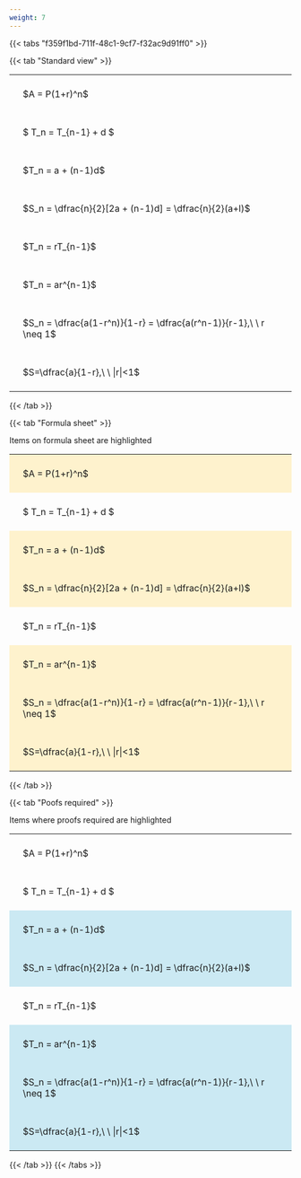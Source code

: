 ```yaml
---
weight: 7
---
```


{{< tabs "f359f1bd-711f-48c1-9cf7-f32ac9d91ff0" >}}

{{< tab "Standard view" >}}

<style type="text/css">
#T_defa7 th.col_heading {
  text-align: left;
  font-size: 1em;
}
#T_defa7 td {
  text-align: left;
  font-size: 1em;
  padding: 1.5em;
}
</style>
<table id="T_defa7">
  <thead>
  </thead>
  <tbody>
    <tr>
      <td id="T_defa7_row0_col0" class="data row0 col0" >$A = P(1+r)^n$</td>
    </tr>
    <tr>
      <td id="T_defa7_row1_col0" class="data row1 col0" >$ T_n = T_{n-1} + d $</td>
    </tr>
    <tr>
      <td id="T_defa7_row2_col0" class="data row2 col0" >$T_n = a + (n-1)d$</td>
    </tr>
    <tr>
      <td id="T_defa7_row3_col0" class="data row3 col0" >$S_n = \dfrac{n}{2}[2a + (n-1)d] = \dfrac{n}{2}(a+l)$</td>
    </tr>
    <tr>
      <td id="T_defa7_row4_col0" class="data row4 col0" >$T_n = rT_{n-1}$</td>
    </tr>
    <tr>
      <td id="T_defa7_row5_col0" class="data row5 col0" >$T_n = ar^{n-1}$</td>
    </tr>
    <tr>
      <td id="T_defa7_row6_col0" class="data row6 col0" >$S_n = \dfrac{a(1-r^n)}{1-r} = \dfrac{a(r^n-1)}{r-1},\ \  r \neq 1$</td>
    </tr>
    <tr>
      <td id="T_defa7_row7_col0" class="data row7 col0" >$S=\dfrac{a}{1-r},\ \ |r|<1$</td>
    </tr>
  </tbody>
</table>
{{< /tab >}}

{{< tab "Formula sheet" >}}

Items on formula sheet are highlighted 
<br>
<style type="text/css">
#T_65198 th.col_heading {
  text-align: left;
  font-size: 1em;
}
#T_65198 td {
  text-align: left;
  font-size: 1em;
  padding: 1.5em;
}
#T_65198_row0_col0, #T_65198_row2_col0, #T_65198_row3_col0, #T_65198_row5_col0, #T_65198_row6_col0, #T_65198_row7_col0 {
  background-color: rgba(255,194,10, 0.2);
}
#T_65198_row1_col0, #T_65198_row4_col0 {
  background-color: rgba(0,0,0,0);
}
</style>
<table id="T_65198">
  <thead>
  </thead>
  <tbody>
    <tr>
      <td id="T_65198_row0_col0" class="data row0 col0" >$A = P(1+r)^n$</td>
    </tr>
    <tr>
      <td id="T_65198_row1_col0" class="data row1 col0" >$ T_n = T_{n-1} + d $</td>
    </tr>
    <tr>
      <td id="T_65198_row2_col0" class="data row2 col0" >$T_n = a + (n-1)d$</td>
    </tr>
    <tr>
      <td id="T_65198_row3_col0" class="data row3 col0" >$S_n = \dfrac{n}{2}[2a + (n-1)d] = \dfrac{n}{2}(a+l)$</td>
    </tr>
    <tr>
      <td id="T_65198_row4_col0" class="data row4 col0" >$T_n = rT_{n-1}$</td>
    </tr>
    <tr>
      <td id="T_65198_row5_col0" class="data row5 col0" >$T_n = ar^{n-1}$</td>
    </tr>
    <tr>
      <td id="T_65198_row6_col0" class="data row6 col0" >$S_n = \dfrac{a(1-r^n)}{1-r} = \dfrac{a(r^n-1)}{r-1},\ \  r \neq 1$</td>
    </tr>
    <tr>
      <td id="T_65198_row7_col0" class="data row7 col0" >$S=\dfrac{a}{1-r},\ \ |r|<1$</td>
    </tr>
  </tbody>
</table>
{{< /tab >}}

{{< tab "Poofs required" >}}

Items where proofs required are highlighted 
<br>
<style type="text/css">
#T_5c53d th.col_heading {
  text-align: left;
  font-size: 1em;
}
#T_5c53d td {
  text-align: left;
  font-size: 1em;
  padding: 1.5em;
}
#T_5c53d_row0_col0, #T_5c53d_row1_col0, #T_5c53d_row4_col0 {
  background-color: rgba(0,0,0,0);
}
#T_5c53d_row2_col0, #T_5c53d_row3_col0, #T_5c53d_row5_col0, #T_5c53d_row6_col0, #T_5c53d_row7_col0 {
  background-color: rgba(0,150,200, 0.2);
}
</style>
<table id="T_5c53d">
  <thead>
  </thead>
  <tbody>
    <tr>
      <td id="T_5c53d_row0_col0" class="data row0 col0" >$A = P(1+r)^n$</td>
    </tr>
    <tr>
      <td id="T_5c53d_row1_col0" class="data row1 col0" >$ T_n = T_{n-1} + d $</td>
    </tr>
    <tr>
      <td id="T_5c53d_row2_col0" class="data row2 col0" >$T_n = a + (n-1)d$</td>
    </tr>
    <tr>
      <td id="T_5c53d_row3_col0" class="data row3 col0" >$S_n = \dfrac{n}{2}[2a + (n-1)d] = \dfrac{n}{2}(a+l)$</td>
    </tr>
    <tr>
      <td id="T_5c53d_row4_col0" class="data row4 col0" >$T_n = rT_{n-1}$</td>
    </tr>
    <tr>
      <td id="T_5c53d_row5_col0" class="data row5 col0" >$T_n = ar^{n-1}$</td>
    </tr>
    <tr>
      <td id="T_5c53d_row6_col0" class="data row6 col0" >$S_n = \dfrac{a(1-r^n)}{1-r} = \dfrac{a(r^n-1)}{r-1},\ \  r \neq 1$</td>
    </tr>
    <tr>
      <td id="T_5c53d_row7_col0" class="data row7 col0" >$S=\dfrac{a}{1-r},\ \ |r|<1$</td>
    </tr>
  </tbody>
</table>
{{< /tab >}}
{{< /tabs >}}
